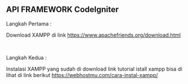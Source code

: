 <html>
  <h2>API FRAMEWORK CodeIgniter</h2>
  <p>Langkah Pertama  :</p>
  <p>Download XAMPP di link <a href = "https://www.apachefriends.org/download.html">https://www.apachefriends.org/download.html</a></p>
  <br>
  <p>Langkah Kedua  :</p>
  <p>Instalasi XAMPP yang sudah di download link tutorial istall xampp bisa di lihat di link berikut <a href="https://webhostmu.com/cara- instal-xampp/">https://webhostmu.com/cara-instal-xampp/</p>
</html> 
